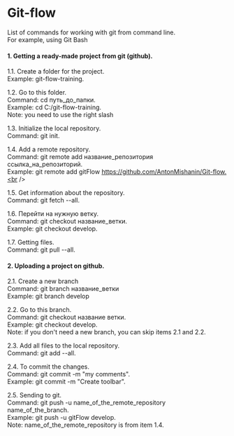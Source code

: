 # Git-flow
List of commands for working with git from command line.<br />
For example, using Git Bash<br />

#### 1. Getting a ready-made project from git (github).

1.1. Create a folder for the project.<br />
Example: git-flow-training.<br />

1.2. Go to this folder.<br />
Command: cd путь_до_папки.<br />
Example: cd C:/git-flow-training.<br />
Note: you need to use the right slash<br />

1.3. Initialize the local repository.<br />
Command: git init.<br />

1.4. Add a remote repository.<br />
Command: git remote add название_репозитория ссылка_на_репозиторий.<br />
Example: git remote add gitFlow https://github.com/AntonMishanin/Git-flow.<br />

1.5. Get information about the repository.<br />
Command: git fetch --all.<br />

1.6. Перейти на нужную ветку.<br />
Command: git checkout название_ветки.<br />
Example: git checkout develop.<br />

1.7. Getting files.<br />
Command: git pull --all.<br />

#### 2. Uploading a project on github.

2.1. Create a new branch<br />
Command: git branch название_ветки<br />
Example: git branch develop<br />

2.2. Go to this branch.<br />
Command: git checkout название ветки.<br />
Example: git checkout develop.<br />
Note: if you don't need a new branch, you can skip items 2.1 and 2.2.<br />

2.3. Add all files to the local repository.<br />
Command: git add --all.<br />

2.4. To commit the changes.<br />
Command: git commit -m "my comments".<br />
Example: git commit -m "Create toolbar".<br />

2.5. Sending to git.<br />
Command: git push -u name_of_the_remote_repository name_of_the_branch.<br />
Example: git push -u gitFlow develop.<br />
Note: name_of_the_remote_repository is from item 1.4.<br />
